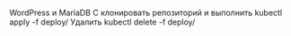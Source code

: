 WordPress и MariaDB
С клонировать репозиторий и выполнить kubectl apply -f deploy/
Удалить kubectl delete -f deploy/
